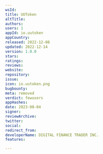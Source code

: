 ```yaml
---
wsId: 
title: UUToken
altTitle: 
authors: 
users: 1
appId: io.uutoken
appCountry: 
released: 2022-12-08
updated: 2022-12-14
version: 1.0.0
stars: 
ratings: 
reviews: 
website: 
repository: 
issue: 
icon: io.uutoken.png
bugbounty: 
meta: removed
verdict: fewusers
appHashes: 
date: 2023-08-04
signer: 
reviewArchive: 
twitter: 
social: 
redirect_from: 
developerName: DIGITAL FINANCE TRADER INC.
features: 

---
```


